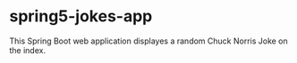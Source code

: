 # spring5-jokes-app

This Spring Boot web application displayes a random Chuck Norris Joke on the index. 
